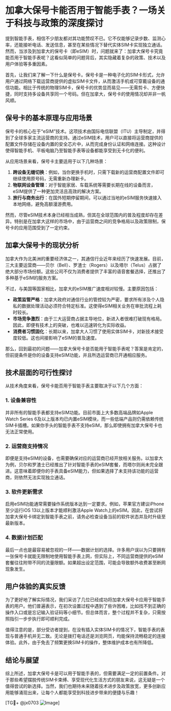 # 加拿大保号卡能否用于智能手表？一场关于科技与政策的深度探讨

提到智能手表，相信不少朋友都对其功能赞叹不已。它不仅能够记录步数、监测心率，还能接听电话、发送信息，甚至在某些情况下替代实体SIM卡实现独立通话。然而，当涉及到加拿大的保号卡（即eSIM）时，问题就来了：加拿大保号卡究竟能否用于智能手表呢？这看似简单的问题背后，其实隐藏着复杂的政策、技术以及用户体验等多重因素。

首先，让我们来了解一下什么是保号卡。保号卡是一种电子化的SIM卡形式，允许用户通过网络下载运营商提供的虚拟SIM卡文件，从而激活手机或可穿戴设备的通信功能。相比于传统的物理SIM卡，保号卡的优势显而易见——无需剪卡、方便快捷，同时支持多设备共享同一个号码。但在加拿大，保号卡的使用情况却并非一帆风顺。

## 保号卡的基本原理与应用场景

保号卡的核心在于“eSIM”技术。这项技术由国际电信联盟（ITU）主导制定，并得到了全球多家主流运营商的支持。通过eSIM技术，用户可以直接将运营商提供的配置文件存储在设备内置的安全芯片中，从而完成身份认证和网络连接。这种设计使得智能手机、平板电脑乃至智能手表等设备都能享受到无卡化的便利。

从应用场景来看，保号卡主要适用于以下几种场景：
1. **跨设备无缝切换**：例如，当你更换手机时，只需下载新的运营商配置文件即可继续使用原号码，无需重新办理新卡。
2. **物联网设备管理**：对于智能家居、车载系统等需要长期在线的设备而言，eSIM提供了一种更加灵活且高效的解决方案。
3. **旅行与商务出行**：在国外短期停留期间，可以通过当地的eSIM服务快速接入本地网络，避免高额漫游费用。

然而，尽管eSIM技术本身已经相当成熟，但其在全球范围内的普及程度却存在差异。特别是在加拿大这样的市场中，由于运营商之间的竞争格局以及政策限制，保号卡的应用范围受到了一定约束。

## 加拿大保号卡的现状分析

加拿大作为北美洲的重要经济体之一，其通信行业近年来经历了快速发展。目前，三大主要运营商——贝尔（Bell）、罗渣士（Rogers）以及塔尔（Telus）占据了绝大部分市场份额。这些公司不仅为消费者提供了丰富的语音套餐选择，还推出了多种基于eSIM的服务方案。

不过，与美国等国家相比，加拿大的eSIM推广速度相对较慢。主要原因包括：
- **政策监管严格**：加拿大政府对通信行业的管控较为严密，要求所有涉及个人隐私的数据处理活动必须符合特定标准。这使得eSIM相关业务在审批流程上耗时较长。
- **市场竞争激烈**：由于三大运营商占据主导地位，新进入者很难打破现有格局。因此，即便有技术上的突破，也难以迅速转化为实际收益。
- **消费者习惯固化**：长期以来，加拿大人习惯了使用实体SIM卡，对新技术接受度较低。这也间接影响了eSIM的普及速度。

那么，回到最初的问题——加拿大保号卡是否能用于智能手表呢？答案是肯定的，但前提条件是你的设备支持eSIM功能，并且所选运营商已开通相应服务。

## 技术层面的可行性探讨

从技术角度来看，保号卡能否用于智能手表主要取决于以下几个方面：

### 1. 设备兼容性
并非所有的智能手表都支持eSIM功能。目前市面上大多数高端品牌如Apple Watch Series 6及以上版本均已内置eSIM模块，而一些低端产品则仍需依赖传统SIM卡插槽。如果你手头的智能手表不支持eSIM，那么即使拥有加拿大保号卡也无法正常使用。

### 2. 运营商支持情况
即便是支持eSIM的设备，也需要确保对应的运营商已经开放相关服务。以加拿大为例，贝尔和罗渣士已经推出了针对智能手表的eSIM套餐，而塔尔则尚未完全跟进。这意味着即便你的手表具备eSIM能力，但如果选择了未支持该功能的运营商，则依然无法实现独立通话。

### 3. 软件更新需求
启用eSIM功能通常需要操作系统版本达到一定要求。例如，苹果官方建议iPhone至少运行iOS 13以上版本才能顺利激活Apple Watch上的eSIM。因此，在尝试将加拿大保号卡绑定到智能手表之前，请务必检查设备当前的软件状态并及时升级至最新版本。

### 4. 数据计划匹配
最后一点也是最容易被忽视的一环——数据计划的选择。许多用户误以为只要拥有一张保号卡就能无限制地使用智能手表上网，但实际上，不同运营商提供的eSIM套餐往往附带不同的流量限额。如果超出设定范围，可能会导致额外收费甚至断网现象发生。

## 用户体验的真实反馈

为了更好地了解实际情况，我们采访了几位已经成功将加拿大保号卡应用于智能手表的用户。他们普遍表示，在初次设置过程中遇到了些许困难，比如找不到正确的操作入口或是忘记输入验证码等小细节。但总体而言，整个过程并不复杂，只需按照指引一步步执行即可顺利完成。

值得注意的是，部分受访者提到，在没有插入实体SIM卡的情况下，智能手表的表现与普通手机并无二致。无论是拨打电话还是浏览网页，均能保持流畅稳定的连接体验。此外，由于免去了频繁更换SIM卡的操作，整体维护成本也有所降低。

## 结论与展望

综上所述，加拿大保号卡是可以用于智能手表的，但需要满足一定的前置条件。对于那些希望摆脱传统SIM卡束缚、享受现代化生活方式的朋友来说，这无疑是一个值得尝试的新选择。当然，我们也期待未来随着技术进步及政策放宽，更多创新应用能够涌现出来，让每个人都能享受到科技进步带来的便捷与乐趣！

[TG💪+ @jx0703 ![Image](https://github.com/user-attachments/assets/dbca1d08-cadb-493c-b0ec-ad6f7a83f270)]
